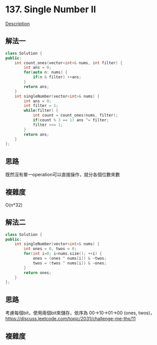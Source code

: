 # 137. Single Number II 

[Description](https://leetcode.com/problems/single-number-ii/description/)

## 解法一
```C++
class Solution {
public:
    int count_ones(vector<int>& nums, int filter) {
        int ans = 0;
        for(auto n: nums) {
            if(n & filter) ++ans;
        }
        return ans;
    }
    int singleNumber(vector<int>& nums) {
        int ans = 0;
        int filter = 1;
        while(filter) {
            int count = count_ones(nums, filter);
            if(count % 3 == 1) ans ^= filter;
            filter <<= 1;
        }
        return ans;
    }
};
```

## 思路
既然沒有單一operation可以直接操作，就分各個位數來數

## 複雜度
O(n*32)

## 解法二
```C++
class Solution {
public:
    int singleNumber(vector<int>& nums) {
        int ones = 0, twos = 0;
        for(int i=0; i<nums.size(); ++i) {
            ones = (ones ^ nums[i]) & ~twos;
            twos = (twos ^ nums[i]) & ~ones;
        }
        return ones;
    }
};
```
## 思路
考慮每個bit，使用兩個bit來儲存，依序為 00->10->01->00 (ones, twos)，
https://discuss.leetcode.com/topic/2031/challenge-me-thx/11
## 複雜度